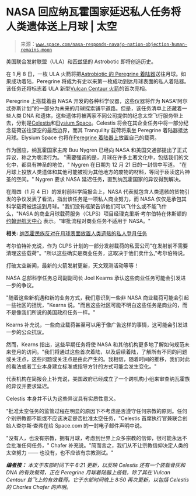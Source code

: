 <!--yml

category: 未分类

date: 2024-05-27 14:34:48

-->

# NASA 回应纳瓦霍国家延迟私人任务将人类遗体送上月球 | 太空

> 来源：[`www.space.com/nasa-responds-navajo-nation-objection-human-remains-moon`](https://www.space.com/nasa-responds-navajo-nation-objection-human-remains-moon)

美国联合发射联盟（ULA）和匹兹堡的 Astrobotic 即将创造历史。

在 1 月 8 日，一枚 ULA 火箭将把[Astrobiotic 的 Peregrine 着陆器](https://www.space.com/peregrine-moon-lander-stacked-ula-vulcan-rocket)送往月球。如果成功着陆，Peregrine 将成为有史以来第一枚成功到达月球表面的私人着陆器。该任务还将标志着 ULA 新型[Vulcan Centaur 火箭](https://www.space.com/vulcan-centaur-rocket)的首次亮相。

Peregrine 上搭载着由 NASA 开发的各种科学仪器，这些仪器将作为 NASA“阿尔忒弥斯计划”的一部分为未来的月球探索铺平道路。但是，该任务清单上还藏着一些人类 DNA 和遗体，这些遗体将被两家不同公司提供的纪念太空飞行服务带上去，分别是[Celestis](https://www.space.com/celestis-enterprise-us-presidents-dna-deep-space)和[Elysium Space](https://www.space.com/23433-elysium-space-burial-human-ashes.html)。Celestis 将会在其企业任务中将一部分纪念载荷送往深空的最后边界，而其 Tranquility 载荷将乘坐 Peregrine 着陆器抵达月球。Elysium Space 也将在[Peregrine 着陆器上](https://www.space.com/55-earths-moon-formation-composition-and-orbit.html)放置自己的载荷。

作为回应，纳瓦霍国家主席 Buu Nygren 已经向 NASA 和美国交通部提出了正式异议，称之为亵渎行为。 "需要强调的是，月球在许多土著文化中，包括我们的文化中，都具有神圣的地位，" Nygren 在日期为 12 月 21 日的一封信中写道。 "在月球上投放人类遗体和其他可能被视为其他地方的废物的材料，等同于亵渎这片神圣的空间。" Nygren 要求 NASA 延迟任务，直到纳瓦霍国家的异议得到解决。

在周四（1 月 4 日）的发射前科学简报会上，NASA 代表就包含人类遗骸的货物引发的争议发表了看法，指出该任务是一项私人商业努力，而 NASA 仅仅是承包其科学载荷被运送到月球。"我们没有框架告诉他们可以飞什么或不能飞什么，"NASA 的商业月球载荷服务（CLPS）项目经理克里斯·考尔伯特在休斯顿的 [约翰逊航天中心](https://www.space.com/17216-nasa-johnson-space-center.html) 表示。"审批流程对商业任务不适用于 NASA。"

**相关:** [纳瓦霍民族反对在月球表面放置人类遗骸的私人登月任务](https://www.space.com/moon-navajo-nation-objection-human-remains-ula-vulcan-centaur-celestis-elysium-space)

考尔伯特补充说，作为 CLPS 计划的一部分发射载荷的私营公司"在发射前不需要清理这些载荷"。"所以这些确实是商业任务，这取决于他们卖什么,"考尔伯特说。

打破太空新闻，最新的火箭发射更新，天文观测活动等等！

NASA 总部科学任务总司副副司长 Joel Kearns 承认这些商业任务可能会引发进一步的争议。

"随着这些新机遇和新的业务方式，我们意识到一些非 NASA 商业载荷可能会引起一些社区的担忧，"Kearns 说。"而且这些社区可能不明白这些任务是商业的，而不是像我们所说的美国政府任务一样。"

Kearns 补充说，一些商业载荷甚至可以用于像广告这样的事情，这可能会引发进一步的公众抗议。

然而，Kearns 指出，这些早期任务将使 NASA 和其他机构更多地了解如何规范未来登月的访问。"我们将通过这些首次着陆，以及后续着陆，了解所有不同的问题或关注点，这些问题或关注点是由此产生的。我相信，随着时间的推移，我们对此的看法或者工业本身建立标准或指导方针的方式可能会发生变化。"

代表机构在简报会上补充说，美国政府已经成立了一个跨机构小组来审查纳瓦霍族的异议并要求延迟。

Celestis 本身并不认为这些异议具有实质性意义。

"批准太空任务的监管过程在明显的原因下不考虑是否遵守任何宗教的原则。任何个别宗教都不能或不应该决定是否批准太空任务，"Celestis 首席执行官兼联合创始人查尔斯·查弗在给 Space.com 的一封电子邮件声明中说。

"没有人，也没有宗教，拥有月球，考虑到世界上众多宗教的信仰，很可能永远不会批准任何任务，" Chafer 补充说。"简而言之，我们从不让宗教信仰决定人类的太空努力 —— 也没有，也不应该有宗教测试。"

***编者按：*** *本文于东部时间下午 6:21 更新，以反映 Celestis 还有一个装载骨灰和 DNA 的有效载荷，正在 Peregrine 月球着陆器上搭载，除了其在 Vulcan Centaur 首飞上的有效载荷。它于东部时间晚上 8:50 再次更新，以包括 Celestis 的 Charles Chafer 的声明。*
